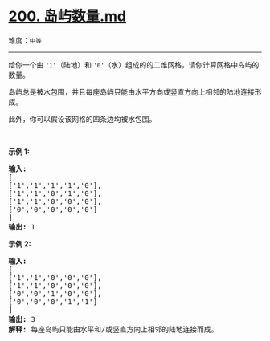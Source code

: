 # [200. 岛屿数量.md](https://leetcode-cn.com/problems/number-of-islands)

难度：`中等`

---

<p>给你一个由&nbsp;<code>&#39;1&#39;</code>（陆地）和 <code>&#39;0&#39;</code>（水）组成的的二维网格，请你计算网格中岛屿的数量。</p>

<p>岛屿总是被水包围，并且每座岛屿只能由水平方向或竖直方向上相邻的陆地连接形成。</p>

<p>此外，你可以假设该网格的四条边均被水包围。</p>

<p>&nbsp;</p>

<p><strong>示例 1:</strong></p>

<pre><strong>输入:</strong>
[
[&#39;1&#39;,&#39;1&#39;,&#39;1&#39;,&#39;1&#39;,&#39;0&#39;],
[&#39;1&#39;,&#39;1&#39;,&#39;0&#39;,&#39;1&#39;,&#39;0&#39;],
[&#39;1&#39;,&#39;1&#39;,&#39;0&#39;,&#39;0&#39;,&#39;0&#39;],
[&#39;0&#39;,&#39;0&#39;,&#39;0&#39;,&#39;0&#39;,&#39;0&#39;]
]
<strong>输出:</strong>&nbsp;1
</pre>

<p><strong>示例&nbsp;2:</strong></p>

<pre><strong>输入:
</strong>[
[&#39;1&#39;,&#39;1&#39;,&#39;0&#39;,&#39;0&#39;,&#39;0&#39;],
[&#39;1&#39;,&#39;1&#39;,&#39;0&#39;,&#39;0&#39;,&#39;0&#39;],
[&#39;0&#39;,&#39;0&#39;,&#39;1&#39;,&#39;0&#39;,&#39;0&#39;],
[&#39;0&#39;,&#39;0&#39;,&#39;0&#39;,&#39;1&#39;,&#39;1&#39;]
]
<strong>输出: </strong>3
<strong>解释: </strong>每座岛屿只能由水平和/或竖直方向上相邻的陆地连接而成。
</pre>
